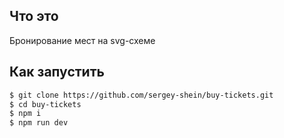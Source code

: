 ## Что это
Бронирование мест на svg-схеме


## Как запустить

```sh
$ git clone https://github.com/sergey-shein/buy-tickets.git
$ cd buy-tickets
$ npm i
$ npm run dev
```